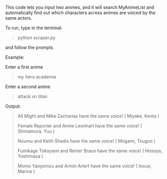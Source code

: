This code lets you input two animes, and it will search MyAnimeList and
automatically find out which characters across animes are voiced by the
same actors.

To run, type in the terminal:

> python scraper.py 

and follow the prompts.

Example:

Enter a first anime
> my hero academia
> 
Enter a second anime
> attack on titan

Output:
> All Might and Mike Zacharias  have the same voice! ( Miyake, Kenta )
> 
> Female Reporter and Annie Leonhart  have the same voice! ( Shimamura, Yuu )
> 
> Noumu and Keith Shadis  have the same voice! ( Mogami, Tsuguo )
> 
> Fumikage Tokoyami  and  Reiner Braun  have the same voice! ( Hosoya, Yoshimasa )
> 
> Momo Yaoyorozu  and  Armin Arlert  have the same voice! ( Inoue, Marina )
